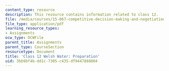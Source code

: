 ```yaml
---
content_type: resource
description: This resource contains information related to class 12.
file: /media/courses/15-067-competitive-decision-making-and-negotiation-spring-2011/3bb9bf4bdd1c7305c435df9447888804_MIT15_067S11_Cl12_W_W_PR.pdf
file_type: application/pdf
learning_resource_types:
- Assignments
ocw_type: OCWFile
parent_title: Assignments
parent_type: CourseSection
resourcetype: Document
title: 'Class 12 Welsh Water: Preparation'
uid: 3bb9bf4b-dd1c-7305-c435-df9447888804
---
```

